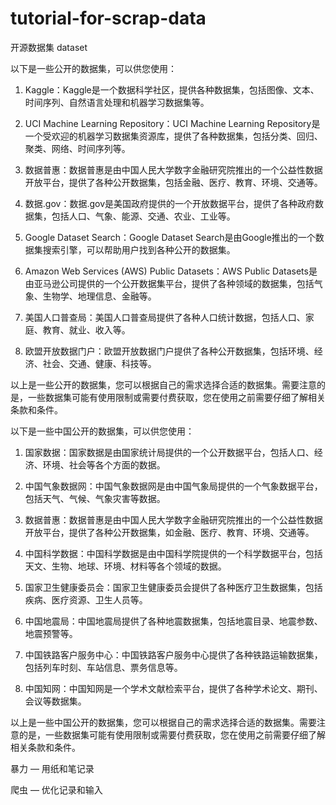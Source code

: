 # tutorial-for-scrap-data


开源数据集   dataset

以下是一些公开的数据集，可以供您使用：

1. Kaggle：Kaggle是一个数据科学社区，提供各种数据集，包括图像、文本、时间序列、自然语言处理和机器学习数据集等。

2. UCI Machine Learning Repository：UCI Machine Learning Repository是一个受欢迎的机器学习数据集资源库，提供了各种数据集，包括分类、回归、聚类、网络、时间序列等。

3. 数据普惠：数据普惠是由中国人民大学数字金融研究院推出的一个公益性数据开放平台，提供了各种公开数据集，包括金融、医疗、教育、环境、交通等。

4. 数据.gov：数据.gov是美国政府提供的一个开放数据平台，提供了各种政府数据集，包括人口、气象、能源、交通、农业、工业等。

5. Google Dataset Search：Google Dataset Search是由Google推出的一个数据集搜索引擎，可以帮助用户找到各种公开的数据集。

6. Amazon Web Services (AWS) Public Datasets：AWS Public Datasets是由亚马逊公司提供的一个公开数据集平台，提供了各种领域的数据集，包括气象、生物学、地理信息、金融等。

7. 美国人口普查局：美国人口普查局提供了各种人口统计数据，包括人口、家庭、教育、就业、收入等。

8. 欧盟开放数据门户：欧盟开放数据门户提供了各种公开数据集，包括环境、经济、社会、交通、健康、科技等。

以上是一些公开的数据集，您可以根据自己的需求选择合适的数据集。需要注意的是，一些数据集可能有使用限制或需要付费获取，您在使用之前需要仔细了解相关条款和条件。


以下是一些中国公开的数据集，可以供您使用：

1. 国家数据：国家数据是由国家统计局提供的一个公开数据平台，包括人口、经济、环境、社会等各个方面的数据。

2. 中国气象数据网：中国气象数据网是由中国气象局提供的一个气象数据平台，包括天气、气候、气象灾害等数据。

3. 数据普惠：数据普惠是由中国人民大学数字金融研究院推出的一个公益性数据开放平台，提供了各种公开数据集，如金融、医疗、教育、环境、交通等。

4. 中国科学数据：中国科学数据是由中国科学院提供的一个科学数据平台，包括天文、生物、地球、环境、材料等各个领域的数据。

5. 国家卫生健康委员会：国家卫生健康委员会提供了各种医疗卫生数据集，包括疾病、医疗资源、卫生人员等。

6. 中国地震局：中国地震局提供了各种地震数据集，包括地震目录、地震参数、地震预警等。

7. 中国铁路客户服务中心：中国铁路客户服务中心提供了各种铁路运输数据集，包括列车时刻、车站信息、票务信息等。

8. 中国知网：中国知网是一个学术文献检索平台，提供了各种学术论文、期刊、会议等数据集。

以上是一些中国公开的数据集，您可以根据自己的需求选择合适的数据集。需要注意的是，一些数据集可能有使用限制或需要付费获取，您在使用之前需要仔细了解相关条款和条件。


暴力 — 用纸和笔记录


爬虫 — 优化记录和输入

